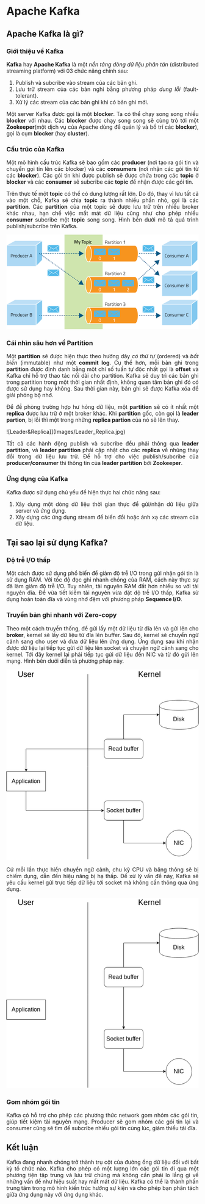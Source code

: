 <div align='justify'>

# Apache Kafka

## Apache Kafka là gì?
### Giới thiệu về Kafka
**Kafka** hay **Apache Kafka** là một *nền tảng dòng dữ liệu phân tán* (distributed streaming platform) với 03 chức năng chính sau: 
1. Publish và subcribe vào stream của các bản ghi.
2. Lưu trữ stream của các bản nghi bằng phương pháp *dung lỗi* (fault-tolerant).
3. Xử lý các stream của các bản ghi khi có bản ghi mới.

Một server Kafka được gọi là một **blocker**. Ta có thể chạy song song nhiều **blocker** với nhau. Các **blocker** được chạy song song sẽ cùng trỏ tới một **Zookeeper**(một dịch vụ của Apache dùng để quản lý và bố trí các **blocker**), gọi là cụm **blocker** (hay **cluster**).
### Cấu trúc của Kafka
Một mô hình cấu trúc Kafka sẽ bao gồm các **producer** (nơi tạo ra gói tin và chuyển gọi tin lên các blocker) và các **consumers** (nơi nhận các gói tin từ các **blocker**). Các gói tin khi được publish sẽ được chứa trong các **topic** ở **blocker** và các **consumer** sẽ subcribe các **topic** để nhận được các gói tin.


 Trên thực tế  một **topic** có thể có dung lượng rất lớn. Do đó, thay vì lưu tất cả vào một chỗ, Kafka sẽ chia **topic** ra thành nhiều phần nhỏ, gọi là các **partition**. Các **partition** của một topic sẽ được lưu trữ trên nhiều broker khác nhau, hạn chế việc mất mát dữ liệu cũng như cho phép nhiều **consumer** subcribe một **topic** song song. Hình bên dưới mô tả quá trình publish/subcribe trên Kafka.


![KafkaStructure](Images/KafkaStructure.png)

### Cái nhìn sâu hơn về Partition
Một **partition** sẽ được hiện thực theo hướng dãy *có thứ tự* (ordered) và *bất biến* (immutable) như một **commit log**. Cụ thể hơn, mỗi bản ghi trong **partition** được định danh bằng một chỉ số tuần tự độc nhất gọi là **offset** và Kafka chỉ hỗ trợ thao tác nối dài cho partition. Kafka sẽ duy trì các bản ghi trong partition trong một thời gian nhất định, không quan tâm bản ghi đó có được sử dụng hay không. Sau thời gian này, bản ghi sẽ được Kafka xóa để giải phóng bộ nhớ.

Để đề phòng trường hợp hư hỏng dữ liệu, một **partition** sẽ có ít nhất một **replica** được lưu trữ ở một broker khác. Khi **partition** gốc, còn gọi là **leader partion**, bị lỗi thì một trong những **replica partion** của nó sẽ lên thay.

![Leader&Replica]](Images/Leader_Replica.jpg)


Tất cả các hành động publish và subcribe đều phải thông qua **leader partition**, và **leader partition** phải cập nhật cho các **replica** về nhũng thay đổi trong dữ liệu lưu trữ. Để hỗ trợ cho việc publish/subcribe của **producer/consumer** thì thông tin của **leader partition** bởi **Zookeeper**.

### Ứng dụng của Kafka

Kafka được sử dụng chủ yếu để hiện thực hai chức năng sau:
1. Xây dụng một dòng dữ liệu thời gian thực để gửi/nhận dữ liệu giữa server và ứng dụng.
2. Xây dựng các ứng dụng stream để biến đổi hoặc ánh xạ các stream của dữ liệu.
## Tại sao lại sử dụng Kafka?
### Độ trễ I/O thấp
Một cách được sử dụng phổ biến để giảm độ trễ I/O trong gửi nhận gói tin là sử dụng RAM. Với tốc độ đọc ghi nhanh chóng của RAM, cách này thực sự đã làm giảm độ trễ I/O. Tuy nhiên, tài nguyên RAM đắt hơn nhiều so với tài nguyên đĩa. Để vừa tiết kiếm tài nguyên vừa đặt độ trễ I/O thấp, Kafka sử dụng hoàn toàn đĩa và vùng nhớ đệm với phương pháp **Sequence I/O**.

### Truyền bản ghi nhanh với Zero-copy
Theo một cách truyền thống, để gửi lấy một dữ liệu từ đĩa lên và gửi lên cho **broker**, kernel sẽ lấy dữ liệu từ đĩa lên buffer. Sau đó, kernel sẽ chuyển ngữ cảnh sang cho user và đưa dữ liệu lên ứng dụng. Ứng dụng sau khi nhận được dữ liệu lại tiếp tục gửi dữ liệu lên socket và chuyện ngữ cảnh sang cho kernel. Tới đây kernel lại phải tiếp tục gửi dữ liệu đến NIC và từ đó gửi lên mạng. Hình bên dưới diễn tả phương pháp này.

![NoneZeroCopy](Images/NoneZeroCopy.png)

Cứ mỗi lần thực hiển chuyển ngữ cảnh, chu kỳ CPU và băng thông sẽ bị chiếm dụng, dẫn đến hiệu năng bị hạ thấp. Để xử lý vấn đề này, Kafka sẽ yêu cầu kernel gửi trực tiếp dữ liệu tới socket mà không cần thông qua ứng dụng.


![ZeroCopy](Images/ZeroCopy.png)

### Gom nhóm gói tin

Kafka có hỗ trợ cho phép các phương thức network gom nhóm các gói tin, giúp tiết kiệm tài nguyên mạng. Producer sẽ gom nhóm các gói tin lại và consumer cũng sẽ tìm để subcribe nhiều gói tin cùng lúc, giảm thiểu tải đĩa.

## Kết luận

Kafka đang nhanh chóng trở thành trụ cột của đường ống dữ liệu đối với bất kỳ tổ chức nào. Kafka cho phép có một lượng lớn các gói tin đi qua một phương tiện tập trung và lưu trữ chúng mà không cần phải lo lắng gì về những vấn đề như hiệu suất hay mất mát dữ liệu. Kafka có thể là thành phần trung tâm trong mô hình kiến trúc hướng sự kiện và cho phép bạn phân tách giữa ứng dụng này với ứng dụng khác.